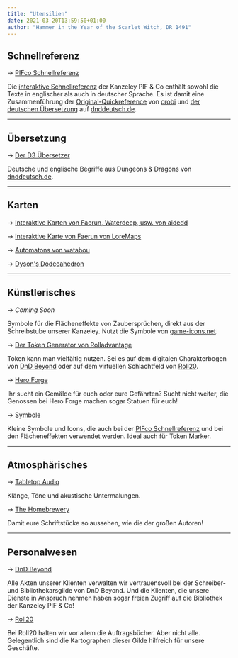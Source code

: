 ```yaml
---
title: "Utensilien"
date: 2021-03-20T13:59:50+01:00
author: "Hammer in the Year of the Scarlet Witch, DR 1491"
---
```


## Schnellreferenz

&#8594; [PIFco Schnellreferenz](/quickref.html)

Die [interaktive Schnellreferenz](/quickref.html) der Kanzeley PIF & Co enthält sowohl die Texte in englischer als auch in deutscher Sprache. Es ist damit eine Zusammenführung der [Original-Quickreference](https://crobi.github.io/dnd5e-quickref/) von [crobi](https://github.com/crobi) und [der deutschen Übersetzung](https://www.dnddeutsch.de/schnellreferenz_uebersicht/) auf [dnddeutsch.de](https://www.dnddeutsch.de).

___
## Übersetzung

&#8594; [Der D3 Übersetzer](https://www.dnddeutsch.de/uebersetzer/)

Deutsche und englische Begriffe aus Dungeons & Dragons von [dnddeutsch.de](https://www.dnddeutsch.de).
___
## Karten

&#8594; [Interaktive Karten von Faerun, Waterdeep, usw. von aidedd](https://www.aidedd.org/atlas/index.php?map=R&l=1)

&#8594; [Interaktive Karte von Faerun von LoreMaps](https://loremaps.azurewebsites.net/Maps/Faerun)

&#8594; [Automatons von watabou](https://watabou.itch.io/)

&#8594; [Dyson's Dodecahedron](https://dysonlogos.blog/)

___
## Künstlerisches

&#8594; _Coming Soon_

Symbole für die Flächeneffekte von Zaubersprüchen, direkt aus der Schreibstube unserer Kanzeley. Nutzt die Symbole von [game-icons.net](https://game-icons.net/).

&#8594; [Der Token Generator von Rolladvantage](http://rolladvantage.com/tokenstamp/)

Token kann man vielfältig nutzen. Sei es auf dem digitalen Charakterbogen von [DnD Beyond](https://www.dndbeyond.com/) oder auf dem virtuellen Schlachtfeld von [Roll20](https://roll20.net/).

&#8594; [Hero Forge](https://www.heroforge.com/)

Ihr sucht ein Gemälde für euch oder eure Gefährten? Sucht nicht weiter, die Genossen bei Hero Forge machen sogar Statuen für euch!

&#8594; [Symbole](https://game-icons.net/)

Kleine Symbole und Icons, die auch bei der [PIFco Schnellreferenz](/quickref.html) und bei den Flächeneffekten verwendet werden. Ideal auch für Token Marker.

---
## Atmosphärisches

&#8594; [Tabletop Audio](https://tabletopaudio.com/)

Klänge, Töne und akustische Untermalungen.

&#8594; [The Homebrewery](https://homebrewery.naturalcrit.com/)

Damit eure Schriftstücke so aussehen, wie die der großen Autoren!

___
## Personalwesen

&#8594; [DnD Beyond](https://www.dndbeyond.com/)

Alle Akten unserer Klienten verwalten wir vertrauensvoll bei der Schreiber- und Bibliothekarsgilde von DnD Beyond. Und die Klienten, die unsere Dienste in Anspruch nehmen haben sogar freien Zugriff auf die Bibliothek der Kanzeley PIF & Co!

&#8594; [Roll20](https://roll20.net/)

Bei Roll20 halten wir vor allem die Auftragsbücher. Aber nicht alle. Gelegentlich sind die Kartographen dieser Gilde hilfreich für unsere Geschäfte.
